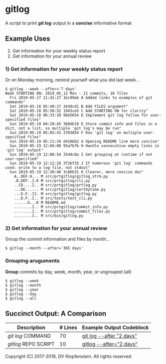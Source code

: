 # gitlog
A script to print **_git log_** output in a **concise** informative format

## Example Uses

  1. Get information for your weekly status report
  2. Get information for your annual review

### 1) Get information for your weekly status report
Or on Monday morning, remind yourself what you did last week...
```
$ gitlog --week --after='7 days'
Week STARTING ON: 2019_05_13 Mon - 11 commits, 10 files
  Fri 2019-05-17 11:41:27 1bc99eb A Added links to examples of git commands"
  Sat 2019-05-18 05:49:27 3430cd1 B Add FILES argument"
  Sat 2019-05-18 05:50:52 1943ce5 C Add STARTING ON for clarity"
  Sat 2019-05-18 06:33:10 9bb5654 D Implement git log follow for user-specified files"
  Sun 2019-05-19 04:28:45 360db18 E Store commit info and files in a dict, not a list, so multiple 'git log's may be run"
  Sun 2019-05-19 05:03:43 3703854 F Run 'git log' on multiple user-specified files"
  Sun 2019-05-19 05:11:29 d4106b2 G Opening README line more concise"
  Sun 2019-05-19 12:04:00 95a7b7b H Handle consecutive empty lines in 'git log' output"
  Sun 2019-05-19 12:08:54 3544c8a I Get grouping at runtime if not user-specified"
  Sun 2019-05-19 12:12:28 3f2bf25 J If numerous 'git log' commands used: write to a log file, not stdout"
  Sun 2019-05-19 12:20:46 3c86b31 K Clearer, more concise doc"
    A..DEF.H... M src/prtgitlog/gitlog_strm.py
    .B.DEF..I.K M src/prtgitlog/cli.py
    ..CD....I.. M src/prtgitlog/prtlog.py
    ...DE...... M src/prtgitlog/sortbytime.py
    ...D.F..IJ. M src/prtgitlog/gitlog.py
    ...D.F..I.. M src/tests/test_cli.py
    ......G...K M README.md
    ........I.. M src/prtgitlog/commit_info.py
    ........I.. M src/prtgitlog/commit_files.py
    ........I.. M src/bin/gitlog.py
```

### 2) Get information for your annual review
Group the commit information and files by month...
```
$ gitlog --month --after='365 days'
```

### Grouping aruguments
**Group** commits by day, week, month, year, or ungrouped (all)     
```
$ gitlog --week
$ gitlog --month
$ gitlog --year
$ gitlog --day
$ gitlog --all
```

## Succinct Output: A Comparison

| Description           | # Lines | Example Output Codeblock
|-----------------------|---------|-------------------------
| _git log_ COMMAND     |      70 | [git log --after "2 days"](doc/md/README_example_succint_cmdline.md)
| _gitlog_ REPO SCRIPT  |      10 | [gitlog --after="2 days"](doc/md/README_example_succint_script.md)


Copyright (C) 2017-2019, DV Klopfenstein. All rights reserved.
